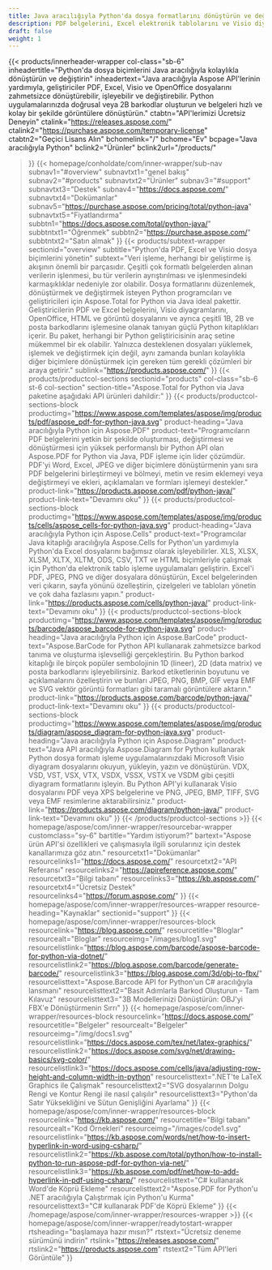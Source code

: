 ```yaml
---
title: Java aracılığıyla Python'da dosya formatlarını dönüştürün ve değiştirin
description: PDF belgelerini, Excel elektronik tablolarını ve Visio diyagramlarını düzenleyin, dönüştürün ve değiştirin ya da Aspose API'leri ile Java aracılığıyla Python'da 1B ve 2B barkodlar oluşturun.
draft: false
weight: 1
---
```

{{< products/innerheader-wrapper col-class="sb-6"
  inheadertitle="Python'da dosya biçimlerini Java aracılığıyla kolaylıkla dönüştürün ve değiştirin"
  inheadertext="Java aracılığıyla Aspose API'lerinin yardımıyla, geliştiriciler PDF, Excel, Visio ve OpenOffice dosyalarını zahmetsizce dönüştürebilir, işleyebilir ve değiştirebilir. Python uygulamalarınızda doğrusal veya 2B barkodlar oluşturun ve belgeleri hızlı ve kolay bir şekilde görüntülere dönüştürün."
  ctabtn="API'lerimizi Ücretsiz Deneyin"
  ctalink="https://releases.aspose.com/"
  ctalink2="https://purchase.aspose.com/temporary-license"
  ctabtn2="Geçici Lisans Alın"
  bchomelink="/"
  bchome="Ev"
  bcpage="Java aracılığıyla Python"
  bclink2="Ürünler"
  bclink2url="/products/"
  >}}
  {{< homepage/conholdate/com/inner-wrapper/sub-nav 
subnav1="#overview"
subnavtxt1="genel bakış" 
subnav2="#products"
subnavtxt2="Ürünler" 
subnav3="#support"
subnavtxt3="Destek" 
subnav4="https://docs.aspose.com/"
subnavtxt4="Dokümanlar" 
subnav5="https://purchase.aspose.com/pricing/total/python-java"
subnavtxt5="Fiyatlandırma" 
subbtn1="https://docs.aspose.com/total/python-java/"
subbtntxt1="Öğrenmek"
subbtn2="https://purchase.aspose.com/"
subbtntxt2="Satın almak"
>}}
   {{< products/subtext-wrapper sectionid="overview" 
   subtitle="Python'da PDF, Excel ve Visio dosya biçimlerini yönetin"
   subtext="Veri işleme, herhangi bir geliştirme iş akışının önemli bir parçasıdır. Çeşitli çok formatlı belgelerden alınan verilerin işlenmesi, bu tür verilerin ayrıştırılması ve işlenmesindeki karmaşıklıklar nedeniyle zor olabilir. Dosya formatlarını düzenlemek, dönüştürmek ve değiştirmek isteyen Python programcıları ve geliştiricileri için Aspose.Total for Python via Java ideal pakettir. Geliştiricilerin PDF ve Excel belgelerini, Visio diyagramlarını, OpenOffice, HTML ve görüntü dosyalarını ve ayrıca çeşitli 1B, 2B ve posta barkodlarını işlemesine olanak tanıyan güçlü Python kitaplıkları içerir. Bu paket, herhangi bir Python geliştiricisinin araç setine mükemmel bir ek olabilir. Yalnızca desteklenen dosyaları yüklemek, işlemek ve değiştirmek için değil, aynı zamanda bunları kolaylıkla diğer biçimlere dönüştürmek için gereken tüm gerekli çözümleri bir araya getirir."
   sublink="https://products.aspose.com/"
   >}} 
{{< products/productcol-sections
sectionid="products" 
col-class="sb-6 st-6 col-section"
section-title="Aspose.Total for Python via Java paketine aşağıdaki API ürünleri dahildir:"
>}}
{{< products/productcol-sections-block
productimg="https://www.aspose.com/templates/aspose/img/products/pdf/aspose_pdf-for-python-java.svg"
product-heading="Java aracılığıyla Python için Aspose.PDF"
product-text="Programcıların PDF belgelerini yetkin bir şekilde oluşturması, değiştirmesi ve dönüştürmesi için yüksek performanslı bir Python API olan Aspose.PDF for Python via Java, PDF işleme için lider çözümdür. PDF'yi Word, Excel, JPEG ve diğer biçimlere dönüştürmenin yanı sıra PDF belgelerini birleştirmeyi ve bölmeyi, metin ve resim eklemeyi veya değiştirmeyi ve ekleri, açıklamaları ve formları işlemeyi destekler."
product-link="https://products.aspose.com/pdf/python-java/"
product-link-text="Devamını oku"
>}}
{{< products/productcol-sections-block
productimg="https://www.aspose.com/templates/aspose/img/products/cells/aspose_cells-for-python-java.svg"
product-heading="Java aracılığıyla Python için Aspose.Cells"
product-text="Programcılar Java kitaplığı aracılığıyla Aspose.Cells for Python'un yardımıyla Python'da Excel dosyalarını bağımsız olarak işleyebilirler. XLS, XLSX, XLSM, XLTX, XLTM, ODS, CSV, TXT ve HTML biçimleriyle çalışmak için Python'da elektronik tablo işleme uygulamaları geliştirin. Excel'i PDF, JPEG, PNG ve diğer dosyalara dönüştürün, Excel belgelerinden veri çıkarın, sayfa yönünü özelleştirin, çizelgeleri ve tabloları yönetin ve çok daha fazlasını yapın."
product-link="https://products.aspose.com/cells/python-java/"
product-link-text="Devamını oku"
>}}
{{< products/productcol-sections-block
productimg="https://www.aspose.com/templates/aspose/img/products/barcode/aspose_barcode-for-python-java.svg"
product-heading="Java aracılığıyla Python için Aspose.BarCode"
product-text="Aspose.BarCode for Python API kullanarak zahmetsizce barkod tanıma ve oluşturma işlevselliği gerçekleştirin. Bu Python barkod kitaplığı ile birçok popüler sembolojinin 1D (lineer), 2D (data matrix) ve posta barkodlarını işleyebilirsiniz. Barkod etiketlerinin boyutunu ve açıklamalarını özelleştirin ve bunları JPEG, PNG, BMP, GIF veya EMF ve SVG vektör görüntü formatları gibi taramalı görüntülere aktarın."
product-link="https://products.aspose.com/barcode/python-java/"
product-link-text="Devamını oku"
>}}
{{< products/productcol-sections-block
productimg="https://www.aspose.com/templates/aspose/img/products/diagram/aspose_diagram-for-python-java.svg"
product-heading="Java aracılığıyla Python için Aspose.Diagram"
product-text="Java API aracılığıyla Aspose.Diagram for Python kullanarak Python dosya formatı işleme uygulamalarınızdaki Microsoft Visio diyagram dosyalarını okuyun, yükleyin, yazın ve dönüştürün. VDX, VSD, VST, VSX, VTX, VSDX, VSSX, VSTX ve VSDM gibi çeşitli diyagram formatlarını işleyin. Bu Python API'yi kullanarak Visio dosyalarını PDF veya XPS belgelerine ve PNG, JPEG, BMP, TIFF, SVG veya EMF resimlerine aktarabilirsiniz."
product-link="https://products.aspose.com/diagram/python-java/"
product-link-text="Devamını oku"
>}}
{{< /products/productcol-sections >}}
{{< homepage/aspose/com/inner-wrapper/resourcebar-wrapper
customclass="sy-6"
bartitle="Yardım istiyorum?"
bartext="Aspose ürün API'si özellikleri ve çalışmasıyla ilgili sorularınız için destek kanallarımıza göz atın."
resourcetxt1="Dokümanlar"
resourcelinks1="https://docs.aspose.com/"
resourcetxt2="API Referansı"
resourcelinks2="https://apireference.aspose.com/"
resourcetxt3="Bilgi tabanı"
resourcelinks3="https://kb.aspose.com/"
resourcetxt4="Ücretsiz Destek"
resourcelinks4="https://forum.aspose.com/"
>}}
{{< homepage/aspose/com/inner-wrapper/resources-wrapper
resource-heading="Kaynaklar"
sectionid="support"
>}}
{{< homepage/aspose/com/inner-wrapper/resources-block
resourcelink="https://blog.aspose.com/"
resourcetitle="Bloglar"
resourcealt="Bloglar"
resourceimg="/images/blog1.svg"
resourcelistlink="https://blog.aspose.com/barcode/aspose-barcode-for-python-via-dotnet/"
resourcelistlink2="https://blog.aspose.com/barcode/generate-barcode/"
resourcelistlink3="https://blog.aspose.com/3d/obj-to-fbx/"
resourcelisttext="Aspose.Barcode API for Python'un C# aracılığıyla lansmanı"
resourcelisttext2="Basit Adımlarla Barkod Oluşturun - Tam Kılavuz"
resourcelisttext3="3B Modellerinizi Dönüştürün: OBJ'yi FBX'e Dönüştürmenin Sırrı"
>}}
{{< homepage/aspose/com/inner-wrapper/resources-block
resourcelink="https://docs.aspose.com/"
resourcetitle="Belgeler"
resourcealt="Belgeler"
resourceimg="/img/docs1.svg"
resourcelistlink="https://docs.aspose.com/tex/net/latex-graphics/"
resourcelistlink2="https://docs.aspose.com/svg/net/drawing-basics/svg-color/"
resourcelistlink3="https://docs.aspose.com/cells/java/adjusting-row-height-and-column-width-in-python"
resourcelisttext=".NET'te LaTeX Graphics ile Çalışmak"
resourcelisttext2="SVG dosyalarının Dolgu Rengi ve Kontur Rengi ile nasıl çalışılır"
resourcelisttext3="Python'da Satır Yüksekliğini ve Sütun Genişliğini Ayarlama"
>}}
{{< homepage/aspose/com/inner-wrapper/resources-block
resourcelink="https://kb.aspose.com/"
resourcetitle="Bilgi tabanı"
resourcealt="Kod Örnekleri"
resourceimg="/images/code1.svg"
resourcelistlink="https://kb.aspose.com/words/net/how-to-insert-hyperlink-in-word-using-csharp/"
resourcelistlink2="https://kb.aspose.com/total/python/how-to-install-python-to-run-aspose-pdf-for-python-via-net/"
resourcelistlink3="https://kb.aspose.com/pdf/net/how-to-add-hyperlink-in-pdf-using-csharp/"
resourcelisttext="C# kullanarak Word'de Köprü Ekleme"
resourcelisttext2="Aspose.PDF for Python'u .NET aracılığıyla Çalıştırmak için Python'u Kurma"
resourcelisttext3="C# kullanarak PDF'de Köprü Ekleme"
>}}
{{< /homepage/aspose/com/inner-wrapper/resources-wrapper >}}
{{< homepage/aspose/com/inner-wrapper/readytostart-wrapper
rtsheading="başlamaya hazır mısın?"
rtstext="Ücretsiz deneme sürümünü indirin"
rtslink="https://releases.aspose.com/"
rtslink2="https://products.aspose.com"
rtstext2="Tüm API'leri Görüntüle"
>}}
